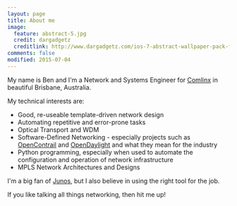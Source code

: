 ```yaml
---
layout: page
title: About me
image:
  feature: abstract-5.jpg
  credit: dargadgetz
  creditlink: http://www.dargadgetz.com/ios-7-abstract-wallpaper-pack-for-iphone-5-and-ipod-touch-retina/
comments: false
modified: 2015-07-04
---
```


My name is Ben and I'm a Network and Systems Engineer for [Comlinx](http://www.comlinx.com.au) in beautiful Brisbane, Australia.

My technical interests are:

* Good, re-useable template-driven network design
* Automating repetitive and error-prone tasks
* Optical Transport and WDM
* Software-Defined Networking - especially projects such as [OpenContrail](http://www.operncontrail.org) and [OpenDaylight](http://www.opendaylight.org) and what they mean for the industry
* Python programming, especially when used to automate the configuration and operation of network infrastructure
* MPLS Network Architectures and Designs

I'm a big fan of [Junos](https://www.juniper.net/us/en/products-services/nos/junos/), but I also believe in using the right tool for the job. 

If you like talking all things networking, then hit me up!